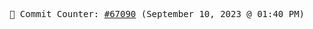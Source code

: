 <p align="center">
    <samp>
        📮 Commit Counter: <a href="https://github.com/Javascript-void0/Javascript-void0/commits/main">#67090</a> (September 10, 2023 @ 01:40 PM)
    </samp>
</p>